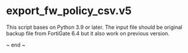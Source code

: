 # export_fw_policy_csv.v5

This script bases on Python 3.9 or later. The input file should be original backup file from FortiGate 6.4 but it also work on previous version.

~ end ~
